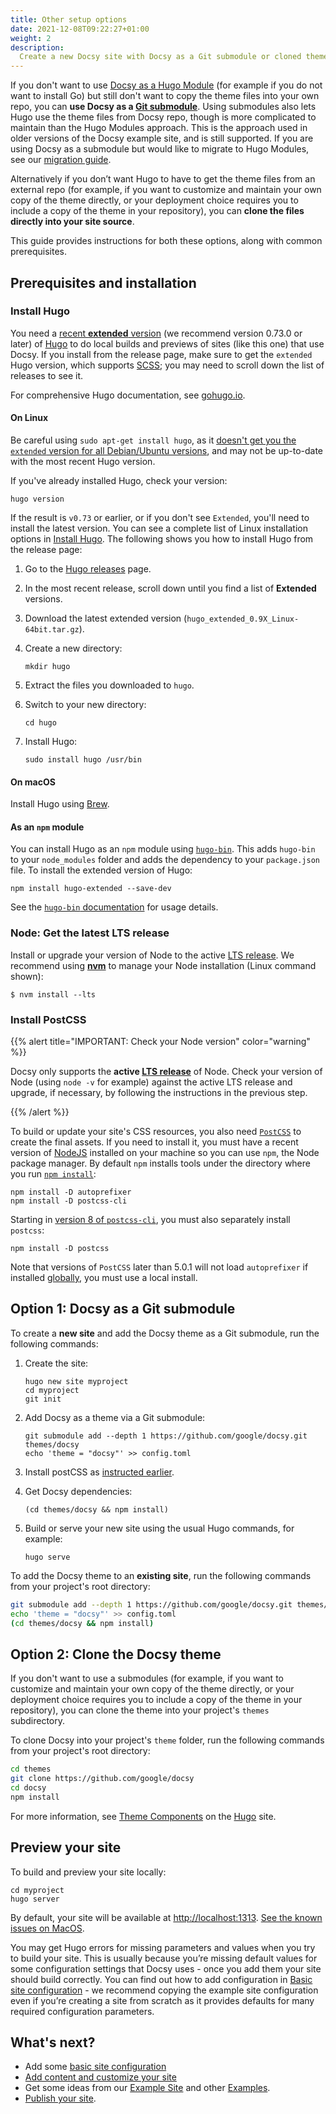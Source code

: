 ```yaml
---
title: Other setup options
date: 2021-12-08T09:22:27+01:00
weight: 2
description:
  Create a new Docsy site with Docsy as a Git submodule or cloned theme
---
```


If you don't want to use
[Docsy as a Hugo Module](/docs/get-started/docsy-as-module/) (for example if you
do not want to install Go) but still don't want to copy the theme files into
your own repo, you can **use Docsy as a
[Git submodule](https://git-scm.com/book/en/v2/Git-Tools-Submodules)**. Using
submodules also lets Hugo use the theme files from Docsy repo, though is more
complicated to maintain than the Hugo Modules approach. This is the approach
used in older versions of the Docsy example site, and is still supported. If you
are using Docsy as a submodule but would like to migrate to Hugo Modules, see
our [migration guide]().

Alternatively if you don’t want Hugo to have to get the theme files from an
external repo (for example, if you want to customize and maintain your own copy
of the theme directly, or your deployment choice requires you to include a copy
of the theme in your repository), you can **clone the files directly into your
site source**.

This guide provides instructions for both these options, along with common
prerequisites.

## Prerequisites and installation

### Install Hugo

You need a
[recent **extended** version](https://github.com/gohugoio/hugo/releases) (we
recommend version 0.73.0 or later) of [Hugo](https://gohugo.io/) to do local
builds and previews of sites (like this one) that use Docsy. If you install from
the release page, make sure to get the `extended` Hugo version, which supports
[SCSS](https://sass-lang.com/documentation/file.SCSS_FOR_SASS_USERS.html); you
may need to scroll down the list of releases to see it.

For comprehensive Hugo documentation, see [gohugo.io](https://gohugo.io/).

#### On Linux

Be careful using `sudo apt-get install hugo`, as it
[doesn't get you the `extended` version for all Debian/Ubuntu versions](https://gohugo.io/getting-started/installing/#debian-and-ubuntu),
and may not be up-to-date with the most recent Hugo version.

If you've already installed Hugo, check your version:

```
hugo version
```

If the result is `v0.73` or earlier, or if you don't see `Extended`, you'll need
to install the latest version. You can see a complete list of Linux installation
options in [Install Hugo](https://gohugo.io/getting-started/installing/#linux).
The following shows you how to install Hugo from the release page:

1.  Go to the [Hugo releases](https://github.com/gohugoio/hugo/releases) page.
2.  In the most recent release, scroll down until you find a list of
    **Extended** versions.
3.  Download the latest extended version
    (`hugo_extended_0.9X_Linux-64bit.tar.gz`).
4.  Create a new directory:

        mkdir hugo

5.  Extract the files you downloaded to `hugo`.

6.  Switch to your new directory:

        cd hugo

7.  Install Hugo:

        sudo install hugo /usr/bin

#### On macOS

Install Hugo using
[Brew](https://gohugo.io/getting-started/installing/#homebrew-macos).

#### As an `npm` module

You can install Hugo as an `npm` module using
[`hugo-bin`](https://www.npmjs.com/package/hugo-bin). This adds `hugo-bin` to
your `node_modules` folder and adds the dependency to your `package.json` file.
To install the extended version of Hugo:

```
npm install hugo-extended --save-dev
```

See the [`hugo-bin` documentation](https://www.npmjs.com/package/hugo-bin) for
usage details.

### Node: Get the latest LTS release

Install or upgrade your version of Node to the active [LTS release][]. We
recommend using **[nvm][]** to manage your Node installation (Linux command
shown):

```console
$ nvm install --lts
```

[lts release]: https://nodejs.org/en/about/releases/
[nvm]:
  https://github.com/nvm-sh/nvm/blob/master/README.md#installing-and-updating

### Install PostCSS

{{% alert title="IMPORTANT: Check your Node version" color="warning" %}}

Docsy only supports the **active [LTS release][]** of Node. Check your version
of Node (using `node -v` for example) against the active LTS release and
upgrade, if necessary, by following the instructions in the previous step.

[lts release]: https://nodejs.org/en/about/releases/

{{% /alert %}}

To build or update your site's CSS resources, you also need
[`PostCSS`](https://postcss.org/) to create the final assets. If you need to
install it, you must have a recent version of [NodeJS](https://nodejs.org/en/)
installed on your machine so you can use `npm`, the Node package manager. By
default `npm` installs tools under the directory where you run
[`npm install`](https://docs.npmjs.com/cli/v6/commands/npm-install#description):

```
npm install -D autoprefixer
npm install -D postcss-cli
```

Starting in
[version 8 of `postcss-cli`](https://github.com/postcss/postcss-cli/blob/master/CHANGELOG.md),
you must also separately install `postcss`:

```
npm install -D postcss
```

Note that versions of `PostCSS` later than 5.0.1 will not load `autoprefixer` if
installed [globally](https://flaviocopes.com/npm-packages-local-global/), you
must use a local install.

## Option 1: Docsy as a Git submodule

To create a **new site** and add the Docsy theme as a Git submodule, run the
following commands:

1.  Create the site:

    ```shell
    hugo new site myproject
    cd myproject
    git init
    ```

2.  Add Docsy as a theme via a Git submodule:

    ```shell
    git submodule add --depth 1 https://github.com/google/docsy.git themes/docsy
    echo 'theme = "docsy"' >> config.toml
    ```

3.  Install postCSS as [instructed earlier](#install-postcss).

4.  Get Docsy dependencies:

    ```shell
    (cd themes/docsy && npm install)
    ```

5.  Build or serve your new site using the usual Hugo commands, for example:

    ```shell
    hugo serve
    ```

To add the Docsy theme to an **existing site**, run the following commands from
your project's root directory:

```sh
git submodule add --depth 1 https://github.com/google/docsy.git themes/docsy
echo 'theme = "docsy"' >> config.toml
(cd themes/docsy && npm install)
```

## Option 2: Clone the Docsy theme

If you don't want to use a submodules (for example, if you want to customize and
maintain your own copy of the theme directly, or your deployment choice requires
you to include a copy of the theme in your repository), you can clone the theme
into your project's `themes` subdirectory.

To clone Docsy into your project's `theme` folder, run the following commands
from your project's root directory:

```sh
cd themes
git clone https://github.com/google/docsy
cd docsy
npm install
```

For more information, see
[Theme Components](https://gohugo.io/hugo-modules/theme-components/) on the
[Hugo](https://gohugo.io) site.

## Preview your site

To build and preview your site locally:

```
cd myproject
hugo server
```

By default, your site will be available at <http://localhost:1313>.
[See the known issues on MacOS](/docs/get-started/known_issues/#macos).

You may get Hugo errors for missing parameters and values when you try to build
your site. This is usually because you’re missing default values for some
configuration settings that Docsy uses - once you add them your site should
build correctly. You can find out how to add configuration in
[Basic site configuration](/docs/get-started/basic-configuration/) - we
recommend copying the example site configuration even if you’re creating a site
from scratch as it provides defaults for many required configuration parameters.

## What's next?

- Add some [basic site configuration](/docs/get-started/basic-configuration/)
- [Add content and customize your site](/docs/adding-content/)
- Get some ideas from our
  [Example Site](https://github.com/google/docsy-example) and other
  [Examples](/docs/examples/).
- [Publish your site](/docs/deployment/).
